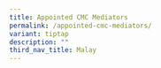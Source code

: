 ```yaml
---
title: Appointed CMC Mediators
permalink: /appointed-cmc-mediators/
variant: tiptap
description: ""
third_nav_title: Malay
---
```

